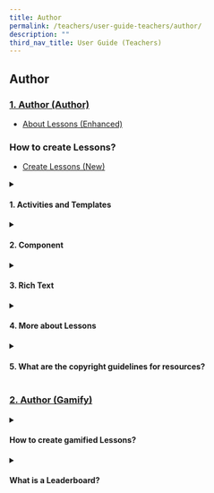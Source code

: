 ```yaml
---
title: Author
permalink: /teachers/user-guide-teachers/author/
description: ""
third_nav_title: User Guide (Teachers)
---
```

## Author

### [1. Author (Author)](/teacher-user-guide/discover/index/)

* <a href="/teacher-user-guide/author-author/aboutlessons/" target="_blank">About Lessons (Enhanced)</a>

### How to create Lessons?
* <a href="/teacher-user-guide/author-author/createlessons/" target="_blank">Create Lessons (New)</a>

<details><summary><h4>1. Activities and Templates</h4></summary>

<ul>
<li><a href="/teacher-user-guide/author-author/abouttemplates/" target="_blank">About Templates</a></li>
<li><a href="/teacher-user-guide/author-author/addtemplates/" target="_blank">Add New using Templates</a></li>
<li><a href="/teacher-user-guide/author-author/addactivities/" target="_blank">Add and Edit Activities &amp; Sections (Enhanced)</a></li>
</ul>
</details>

<details><summary><h4>2. Component</h4></summary>
<ul>
<li><a href="/teacher-user-guide/author-author/addedit/" target="_blank">Add and Edit Components (Enhanced)</a></li>
<li><a href="/teacher-user-guide/author-author/adddisplay/" target="_blank">Add Display (New)</a></li>
<li><a href="/teacher-user-guide/author-author/addmultiple/" target="_blank">Add Multiple Choice Questions</a></li>
<li><a href="/teacher-user-guide/author-author/addfill/" target="_blank">Add Fill in the Blank Questions</a></li>
<li><a href="/teacher-user-guide/author-author/addclick/" target="_blank">Add Click and Drop Questions</a></li>
<li><a href="/teacher-user-guide/author-author/adderror/" target="_blank">Add Error Editing Questions</a></li>
<li><a href="/teacher-user-guide/author-author/addaudio/" target="_blank">Add Audio Response Questions</a></li>
<li><a href="/teacher-user-guide/author-author/addmulti/" target="_blank">Add Multi Part Questions</a></li>
<li><a href="/teacher-user-guide/author-author/uploadquestion/" target="_blank">Upload Question and Test Interoperability (QTI) Files</a></li>
<li><a href="/teacher-user-guide/author-author/abouttemplates/" target="_blank">Add Rubrics to Audio and Free Response Questions</a></li>
</ul>
</details>

<details><summary><h4>3. Rich Text</h4></summary>
<ul>
<li><a target="_blank" href="/teacher-user-guide/author-author/aboutrich/">About Rich Text Editor (Enhanced)</a></li>
<li><a target="_blank" href="/teacher-user-guide/author-author/formatting/">Formatting &amp; Paragraphing</a></li>
<li><a target="_blank" href="/teacher-user-guide/author-author/inserttables/">Insert Tables</a></li>
<li><a target="_blank" href="/teacher-user-guide/author-author/insertexternal/">Insert &amp; Edit External Links</a></li>
<li><a target="_blank" href="/teacher-user-guide/author-author/insertlinks/">Insert &amp; Edit Links to Sections (New)</a></li>
<li><a target="_blank" href="/teacher-user-guide/author-author/inserttooltips/">Insert Tooltips (Enhanced)</a></li>
<li><a target="_blank" href="/teacher-user-guide/author-author/html5/">HTML5 Content Development</a></li>
<li><a target="_blank" href="/teacher-user-guide/author-author/insertdrawings/">Insert Drawings (Enhanced)</a></li>
<li><a target="_blank" href="/teacher-user-guide/author-author/insertequations/">Insert Mathematical or Chemical Equations</a></li>
<li><a target="_blank" href="/teacher-user-guide/author-author/insertemoticons/">Insert Emoticons</a></li>
<li><a target="_blank" href="/teacher-user-guide/author-author/inserttext/">Insert Chinese or Tamil Text</a></li>
<li><a target="_blank" href="/teacher-user-guide/author-author/textspeech/">Text to Speech (TTS)</a></li>
<li><a target="_blank" href="/teacher-user-guide/author-author/speechevaluation/">Speech Evaluation (Enhanced)</a></li>
<li><a target="_blank" href="/teacher-user-guide/author-author/localisation/">Localisation and eDictionary</a></li>
</ul>
</details>

<details><summary><h4>4. More about Lessons</h4></summary>
<ul>
  <li><a href="/teacher-user-guide/author-author/editlessons/" target="_blank">Edit Lessons</a></li>
  <li><a href="/teacher-user-guide/author-author/movelessons/" target="_blank">Move Lessons to Trash</a></li>
  <li><a href="/teacher-user-guide/author-author/makecopy/" target="_blank">Make a Copy of Lessons &amp; Assignments</a></li>
  <li><a href="/teacher-user-guide/author-author/addquestion/" target="_blank">Add Question Tags</a></li>
  <li><a href="/teacher-user-guide/author-author/viewedit/" target="_blank">View and Edit Lesson Plans</a></li>
  <li><a href="/teacher-user-guide/author-author/addlesson/" target="_blank">Add Lesson Tags</a></li>
  <li><a href="/teacher-user-guide/author-author/editdetails/" target="_blank">Edit Detail cards (New)</a></li>
  <li><a href="/teacher-user-guide/author-author/filesize/" target="_blank">File Size Limits</a></li>
</ul>
</details>

<details><summary><h4>5. What are the copyright guidelines for resources?</h4></summary>
<ul>
  <li><a href="/teacher-user-guide/author-author/resources/" target="_blank">Resources</a></li>
  <li><a href="/teacher-user-guide/author-author/copyrightfaqs/" target="_blank">Copyright FAQs</a></li>
  <li><a href="/teacher-user-guide/author-author/emailtemplate/" target="_blank">Email Template for Copyright Clearance</a></li>
</ul>
</details>

### [2. Author (Gamify)](/teacher-user-guide/discover/index/)

<details><summary><h4>How to create gamified Lessons?</h4></summary>

<ul>
  <li><a target="_blank" href="https://www.notion.so/About-Gamification-e110461cb4614637892d252af4dbd8fe">About Gamification</a></li>
  <li><a target="_blank" href="https://www.notion.so/Manage-Gamification-Settings-05937cbedd5a447ba49d370eef77808c">Manage Gamification Settings</a></li>
  <li><a target="_blank" href="https://www.notion.so/Create-Game-Teams-22cef73819cd4b608b68b7aaaa0c645a">Create Game Teams</a></li>
  <li><a target="_blank" href="https://www.notion.so/Add-Conditions-for-Game-Stories-and-Achievements-199ee39cbaca4703a63fc5ae4f691629">Add Conditions for Game Stories and Achievements</a></li>
  <li><a target="_blank" href="https://www.notion.so/Award-XP-Game-Story-and-Achievements-Manually-4107ff30dd024e7984a1a6507474fd5a">Award XP, Game Story and Achievements Manually</a></li>
</ul>
</details>

<details><summary><h4>What is a Leaderboard?</h4></summary>
	
<ul>
  <li><a target="_blank" href="https://www.notion.so/About-Leaderboard-89c9cdca51fb4505a51120b976158d73">About Leaderboard</a></li>
  <li><a target="_blank" href="https://www.notion.so/Display-Leaderboard-for-Students-Improved-d4762a2fda5348669372f53bcd0e4bbf">Display Leaderboard for Students (Improved)</a></li>
</ul>
</details>